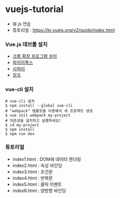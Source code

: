 # vuejs-tutorial
- 뷰.js 연습
- 튜토리얼 : https://kr.vuejs.org/v2/guide/index.html

### Vue.js 데브툴 설치
- [크롬 확장 프로그램 설치](https://chrome.google.com/webstore/detail/vuejs-devtools/nhdogjmejiglipccpnnnanhbledajbpd)
- [파이어폭스](https://addons.mozilla.org/en-US/firefox/addon/vue-js-devtools/)
- [사파리](https://github.com/vuejs/vue-devtools/blob/master/docs/workaround-for-safari.md)
- [참조](https://github.com/vuejs/vue-devtools#vue-devtools)

### vue-cli 설치
```
# vue-cli 설치
$ npm install --global vue-cli
# "webpack" 템플릿을 이용해서 새 프로젝트 생성
$ vue init webpack my-project
# 의존성을 설치하고 실행하세요!
$ cd my-project
$ npm install
$ npm run dev
```

### 튜토리얼
 - index1.html : DOM에 데이터 렌더링
 - index2.html : 속성 바인딩
 - index3.html : 조건문
 - index4.html : 반복문
 - index5.html : 클릭 이벤트
 - index6.html : 양방향 바인딩